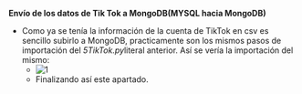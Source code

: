 **Envío de los datos de Tik Tok a MongoDB(MYSQL hacia MongoDB)**
   - Como ya se tenía la información de la cuenta de TikTok en csv es sencillo subirlo a MongoDB, practicamente son los mismos pasos de importación del *5TikTok.py*literal anterior. Así se vería la importación del mismo:
     - ![1](https://user-images.githubusercontent.com/66731201/130114155-34148269-f4d3-4655-b7d1-a4e2c91ffa15.png) 
     - Finalizando así este apartado.
